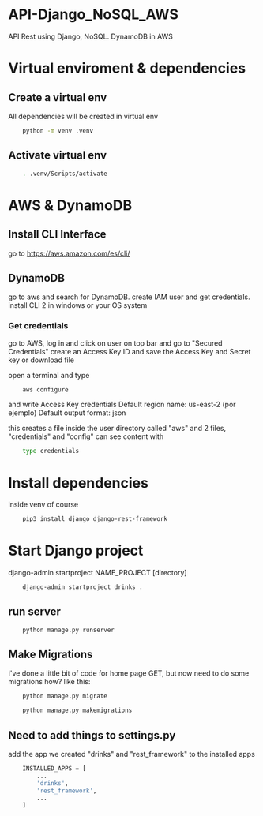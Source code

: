 # API-Django_NoSQL_AWS

API Rest using Django, NoSQL. DynamoDB in AWS

# Virtual enviroment & dependencies

## Create a virtual env

All dependencies will be created in virtual env

```bash
	python -m venv .venv
```

## Activate virtual env

```bash
	. .venv/Scripts/activate
```

# AWS & DynamoDB

## Install CLI Interface

go to https://aws.amazon.com/es/cli/

## DynamoDB

go to aws and search for DynamoDB.
create IAM user and get credentials.
install CLI 2 in windows or your OS system

### Get credentials

go to AWS, log in and click on user on top bar and go to "Secured Credentials"
create an Access Key ID
and save the Access Key and Secret key or download file

open a terminal and type

```bash
	aws configure
```

and write Access Key credentials
Default region name: us-east-2 (por ejemplo)
Default output format: json

this creates a file inside the user directory called "aws"
and 2 files, "credentials" and "config"
can see content with

```bash
	type credentials
```

# Install dependencies

inside venv of course

```bash
	pip3 install django django-rest-framework
```

# Start Django project

django-admin startproject NAME_PROJECT [directory]

```bash
	django-admin startproject drinks .
```

## run server

```bash
	python manage.py runserver
```

## Make Migrations

I've done a little bit of code for home page GET, but now need to do some migrations
how? like this:

```bash
	python manage.py migrate
```

```bash
	python manage.py makemigrations
```

## Need to add things to settings.py

add the app we created "drinks" and "rest_framework" to the installed apps

```python
	INSTALLED_APPS = [
		...
		'drinks',
		'rest_framework',
		...
	]
```
